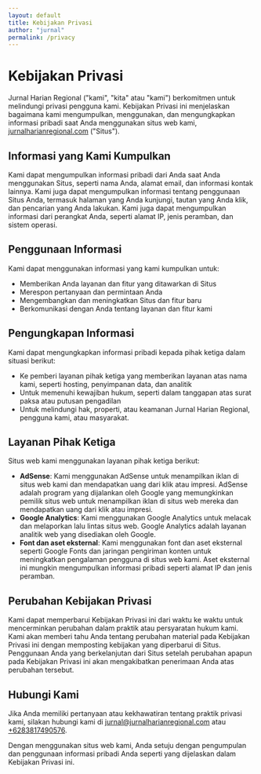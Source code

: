 ```yaml
---
layout: default
title: Kebijakan Privasi
author: "jurnal"
permalink: /privacy
---
```



# Kebijakan Privasi

Jurnal Harian Regional ("kami", "kita" atau "kami") berkomitmen untuk melindungi privasi pengguna kami. Kebijakan Privasi ini menjelaskan bagaimana kami mengumpulkan, menggunakan, dan mengungkapkan informasi pribadi saat Anda menggunakan situs web kami, [jurnalharianregional.com](https://jurnalharianregional.com) ("Situs").

## Informasi yang Kami Kumpulkan

Kami dapat mengumpulkan informasi pribadi dari Anda saat Anda menggunakan Situs, seperti nama Anda, alamat email, dan informasi kontak lainnya. Kami juga dapat mengumpulkan informasi tentang penggunaan Situs Anda, termasuk halaman yang Anda kunjungi, tautan yang Anda klik, dan pencarian yang Anda lakukan. Kami juga dapat mengumpulkan informasi dari perangkat Anda, seperti alamat IP, jenis peramban, dan sistem operasi.

## Penggunaan Informasi

Kami dapat menggunakan informasi yang kami kumpulkan untuk:

- Memberikan Anda layanan dan fitur yang ditawarkan di Situs
- Merespon pertanyaan dan permintaan Anda
- Mengembangkan dan meningkatkan Situs dan fitur baru
- Berkomunikasi dengan Anda tentang layanan dan fitur kami

## Pengungkapan Informasi

Kami dapat mengungkapkan informasi pribadi kepada pihak ketiga dalam situasi berikut:

- Ke pemberi layanan pihak ketiga yang memberikan layanan atas nama kami, seperti hosting, penyimpanan data, dan analitik
- Untuk memenuhi kewajiban hukum, seperti dalam tanggapan atas surat paksa atau putusan pengadilan
- Untuk melindungi hak, properti, atau keamanan Jurnal Harian Regional, pengguna kami, atau masyarakat.

## Layanan Pihak Ketiga

Situs web kami menggunakan layanan pihak ketiga berikut:

- **AdSense**: Kami menggunakan AdSense untuk menampilkan iklan di situs web kami dan mendapatkan uang dari klik atau impresi. AdSense adalah program yang dijalankan oleh Google yang memungkinkan pemilik situs web untuk menampilkan iklan di situs web mereka dan mendapatkan uang dari klik atau impresi.
- **Google Analytics**: Kami menggunakan Google Analytics untuk melacak dan melaporkan lalu lintas situs web. Google Analytics adalah layanan analitik web yang disediakan oleh Google.
- **Font dan aset eksternal**: Kami menggunakan font dan aset eksternal seperti Google Fonts dan jaringan pengiriman konten untuk meningkatkan pengalaman pengguna di situs web kami. Aset eksternal ini mungkin mengumpulkan informasi pribadi seperti alamat IP dan jenis peramban.

## Perubahan Kebijakan Privasi

Kami dapat memperbarui Kebijakan Privasi ini dari waktu ke waktu untuk mencerminkan perubahan dalam praktik atau persyaratan hukum kami. Kami akan memberi tahu Anda tentang perubahan material pada Kebijakan Privasi ini dengan memposting kebijakan yang diperbarui di Situs. Penggunaan Anda yang berkelanjutan dari Situs setelah perubahan apapun pada Kebijakan Privasi ini akan mengakibatkan penerimaan Anda atas perubahan tersebut.

## Hubungi Kami

Jika Anda memiliki pertanyaan atau kekhawatiran tentang praktik privasi kami, silakan hubungi kami di [jurnal@jurnalharianregional.com](mailto:jurnal@jurnalharianregional.com) atau [+6283817490576](tel:+6283817490576).

Dengan menggunakan situs web kami, Anda setuju dengan pengumpulan dan penggunaan informasi pribadi Anda seperti yang dijelaskan dalam Kebijakan Privasi ini.
